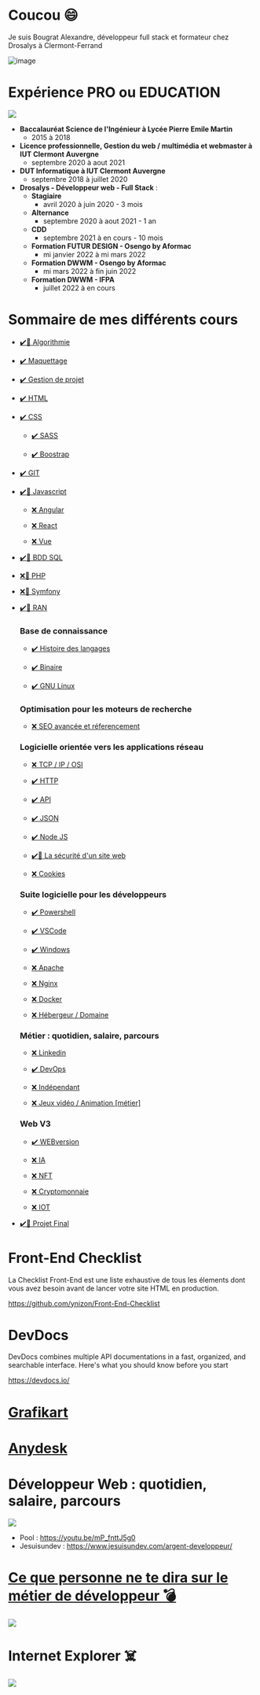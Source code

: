 # Coucou 😄

Je suis Bougrat Alexandre, développeur full stack et formateur chez Drosalys à Clermont-Ferrand

![image](https://camo.githubusercontent.com/b6874609548fc6a181e3ca2bf11fbb05051fd7ec9b605b510f8bf99fd5c2fed2/68747470733a2f2f6d656469612e67697068792e636f6d2f6d656469612f78543944505071774f436f786933415357632f67697068792e676966)

# Expérience PRO ou EDUCATION

![](https://media3.giphy.com/media/KDYB0cH4HW8xc3VIAx/giphy.gif?cid=ecf05e4797wud7kwvr56ezonienf2s5m018r9lmo2pi924zm&rid=giphy.gif&ct=g)

- **Baccalauréat Science de l'Ingénieur à Lycée Pierre Emile Martin**
  - 2015 à 2018
- **Licence professionnelle, Gestion du web / multimédia et webmaster à IUT Clermont Auvergne**
  - septembre 2020 à aout 2021
- **DUT Informatique à IUT Clermont Auvergne**
  - septembre 2018 à juillet 2020
- **Drosalys - Développeur web - Full Stack** :
  - **Stagiaire**
    - avril 2020 à  juin 2020 - 3 mois
  - **Alternance**
    - septembre 2020 à aout 2021 - 1 an
  - **CDD**
    - septembre 2021 à en cours - 10 mois
  - **Formation FUTUR DESIGN - Osengo by Aformac**
    - mi janvier 2022 à mi mars 2022
  - **Formation DWWM - Osengo by Aformac**
    - mi mars 2022 à fin juin 2022
  - **Formation DWWM - IFPA**
    - juillet 2022 à en cours

# Sommaire de mes différents cours

- [✔️🚧 Algorithmie](./Algorithmie/memo.md)
<!-- VIDEO GRAFIKART TO COURS ECRIT -->
- [✔️ Maquettage](./Maquette/readme.md)

- [✔️ Gestion de projet](./GestionProjet/readme.md)

- [✔️ HTML](./HTML_CSS/readme.md)

- [✔️ CSS](./HTML_CSS/readme.md)

  - [✔️ SASS](./HTML_CSS/readme.md)

  - [✔️ Boostrap](./HTML_CSS/readme.md)

- [✔️ GIT](./GIT/readme.md)

- [✔️🚧 Javascript](./JS/readme.md)

  - [❌ Angular]()

  - [❌ React]()

  - [❌ Vue]()

- [✔️🚧 BDD SQL](./BDDSQL/readme.md)

- [❌🚧 PHP](./PHP/readme.md)

- [❌🚧 Symfony](./Symfony/readme.md)

- [✔️🚧 RAN](./RAN/readme.md)

    ### Base de connaissance

    - [✔️ Histoire des langages](./RAN/HistoireLangagesProgrammation/TP.md)

    - [✔️ Binaire](./RAN/Binaire/readme.md)

    - [✔️ GNU Linux](./RAN/GNU_Linux/readme.md)

    ### Optimisation pour les moteurs de recherche

    - [❌ SEO avancée et réferencement](./RAN/SEO/readme.md)

    ### Logicielle orientée vers les applications réseau

    - [❌ TCP / IP / OSI]()

    - [✔️ HTTP](./RAN/HTTP/readme.md)

    - [✔️ API](./RAN/API/readme.md)

    - [✔️ JSON](./RAN/JSON/readme.md)

    - [✔️ Node JS](./RAN/Node.js/readme.md)

    - [✔️🚧 La sécurité d'un site web](./RAN/SecuriteWebSite/readme.md)

    - [❌ Cookies]()

    ### Suite logicielle pour les développeurs

    - [✔️ Powershell](./RAN/powershell.md)

    - [✔️ VSCode](./RAN/vscode.md)

    - [✔️ Windows](./RAN/windows.md)

    - [❌ Apache]()

    - [❌ Nginx]()

    - [❌ Docker]()

    - [❌ Hébergeur / Domaine]()

    ### Métier : quotidien, salaire, parcours

    - [❌ Linkedin]()

    - [✔️ DevOps](./RAN/DevOps/readme.md)

    - [❌ Indépendant]()

    - [❌ Jeux vidéo / Animation [métier]]()

    ### Web V3

    - [✔️ WEBversion](./RAN/WEBversion/readme.md)

    - [❌ IA]()

    - [❌ NFT]()

    - [❌ Cryptomonnaie]()

    - [❌ IOT]()

- [✔️🚧 Projet Final](./projetfinal.md)

# Front-End Checklist

La Checklist Front-End est une liste exhaustive de tous les élements dont vous avez besoin avant de lancer votre site HTML en production.

<https://github.com/ynizon/Front-End-Checklist>

# DevDocs

DevDocs combines multiple API documentations in a fast, organized, and searchable interface. Here's what you should know before you start

<https://devdocs.io/>

# [Grafikart](https://grafikart.fr)

# [Anydesk](https://anydesk.com/fr/downloads/thank-you?dv=win_exe)

# Développeur Web : quotidien, salaire, parcours

![](https://serieall.fr/images/articles/old/BReaking_Bad_4.jpg?args)

- Pool : <https://youtu.be/mP_fnttJ5g0>
- Jesuisundev : <https://www.jesuisundev.com/argent-developpeur/>

# [Ce que personne ne te dira sur le métier de développeur 💣](https://www.jesuisundev.com/ce-que-personne-ne-te-dira-sur-le-metier-de-developpeur/)

![](https://i.imgur.com/3JbH3jo.jpg)

# Internet Explorer ☠️

![](https://turkey.postsen.com/content/uploads/2022/06/17/cb42f9f44e.jpg)
